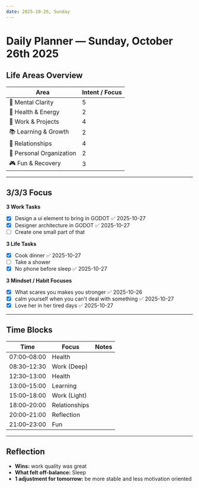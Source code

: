 ```yaml
---
date: 2025-10-26, Sunday
---
```


# Daily Planner — Sunday, October 26th 2025

## Life Areas Overview
| Area                     | Intent / Focus |
| ------------------------ | -------------- |
| 🧠 Mental Clarity        | 5              |
| 💪 Health & Energy       | 2              |
| 💼 Work & Projects       | 4              |
| 📚 Learning & Growth     | 2              |
| 💞 Relationships         | 4              |
| 🏡 Personal Organization | 2              |
| 🎮 Fun & Recovery        | 3              |

---

## 3/3/3 Focus
**3 Work Tasks**
- [x] Design a ui element to bring in GODOT ✅ 2025-10-27
- [x] Designer architecture in GODOT ✅ 2025-10-27
- [ ] Create one small part of that

**3 Life Tasks**
- [x] Cook dinner ✅ 2025-10-27
- [ ] Take a shower
- [x] No phone before sleep ✅ 2025-10-27

**3 Mindset / Habit Focuses**
- [x] What scares you makes you stronger ✅ 2025-10-26
- [x] calm yourself when you can't deal with something ✅ 2025-10-27
- [x] Love her in her tired days ✅ 2025-10-27

---

## Time Blocks
| Time | Focus | Notes |
|------|--------|-------|
| 07:00–08:00 | Health |  |
| 08:30–12:30 | Work (Deep) |  |
| 12:30–13:00 | Health |  |
| 13:00–15:00 | Learning |  |
| 15:00–18:00 | Work (Light) |  |
| 18:00–20:00 | Relationships |  |
| 20:00–21:00 | Reflection |  |
| 21:00–23:00 | Fun |  |

---

## Reflection
- **Wins:**  work quality was great
- **What felt off-balance:**  Sleep
- **1 adjustment for tomorrow:**  be more stable and less motivation oriented
